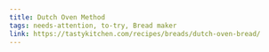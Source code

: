 ```yaml
---
title: Dutch Oven Method
tags: needs-attention, to-try, Bread maker
link: https://tastykitchen.com/recipes/breads/dutch-oven-bread/
---
```


